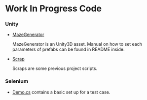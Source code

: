 # Work In Progress Code

### Unity
* [MazeGenerator](https://github.com/mrcavd/WIPCode/tree/master/UnityC%23/MazeGenerator)

   MazeGenerator is an Unity3D asset. Manual on how to set each parameters of prefabs can be found in README inside.
   
* [Scrap](https://github.com/mrcavd/Demo/tree/master/Scrap)

   Scraps are some previous project scripts.
   
### Selenium

   * [Demo.cs](https://github.com/mrcavd/Demo/blob/master/Selenium/Demo.cs) contains a basic set up for a test case.
  

